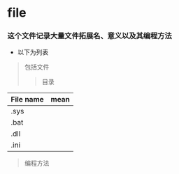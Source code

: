 # file
### 这个文件记录大量文件拓展名、意义以及其编程方法
* 以下为列表
> 包括文件
>>目录

| File name  | mean | 
| ------------- | ------------- |
| .sys  |  |
|.bat  |  |
|.dll  |  |
|.ini  |  |


> 编程方法
